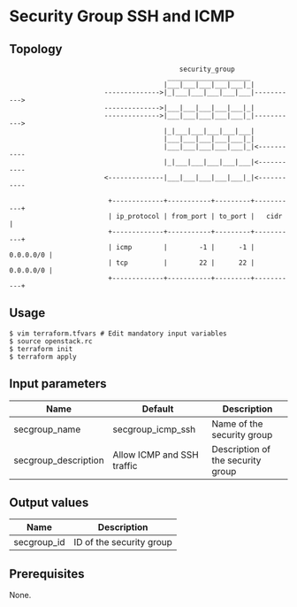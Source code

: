 # Security Group SSH and ICMP

## Topology
```
                                           security_group
                                        _____________________ 
                                       |___|___|___|___|___|_|
                        -------------->|_|___|___|___|___|___|----------->
                        -------------->|___|___|___|___|___|_|
                        -------------->|___|___|___|___|___|_|----------->
                                       |_|___|___|___|___|___|
                                       |___|___|___|___|___|_|
                                       |___|___|___|___|___|_|<-----------
                                       |_|___|___|___|___|___|<-----------
                        <--------------|___|___|___|___|___|_|<-----------

                         +-------------+-----------+---------+-----------+
                         | ip_protocol | from_port | to_port |   cidr    |
                         +-------------+-----------+---------+-----------+
                         | icmp        |        -1 |      -1 | 0.0.0.0/0 |
                         | tcp         |        22 |      22 | 0.0.0.0/0 |
                         +-------------+-----------+---------+-----------+
```

## Usage
```
$ vim terraform.tfvars # Edit mandatory input variables
$ source openstack.rc
$ terraform init
$ terraform apply
```
## Input parameters
| Name                  | Default                    | Description                         |
|-----------------------|----------------------------|-------------------------------------|
| secgroup_name         | secgroup_icmp_ssh          | Name of the security group          |
| secgroup_description  | Allow ICMP and SSH traffic | Description of the security group   |

## Output values
| Name                | Description                                  |
|---------------------|----------------------------------------------|
| secgroup_id         | ID of the security group                     |

## Prerequisites
None.
